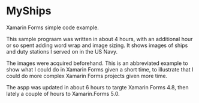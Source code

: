 # MyShips
Xamarin Forms simple code example.

This sample prograam was written in about 4 hours, with an additional hour or so spent adding word wrap and image sizing. It shows images of ships and duty stations I served on in the US Navy.

The images were acquired beforehand. This is an abbreviated example to show what I could do in Xamarin Forms given a short time, to illustrate that I could do more complex Xamarin Forms projects given more time.

The aspp was updated in about 6 hours to targte Xamarin Forms 4.8, then lately a couple of hours to Xamarin.Forms 5.0.